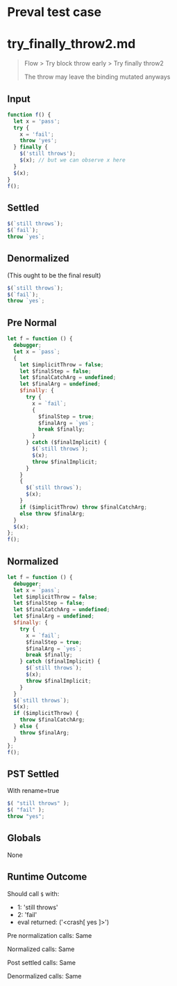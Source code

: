 # Preval test case

# try_finally_throw2.md

> Flow > Try block throw early > Try finally throw2
>
> The throw may leave the binding mutated anyways

## Input

`````js filename=intro
function f() {
  let x = 'pass';
  try {
    x = 'fail';
    throw 'yes';
  } finally {
    $('still throws');
    $(x); // but we can observe x here
  }
  $(x);
}
f();
`````

## Settled


`````js filename=intro
$(`still throws`);
$(`fail`);
throw `yes`;
`````

## Denormalized
(This ought to be the final result)

`````js filename=intro
$(`still throws`);
$(`fail`);
throw `yes`;
`````

## Pre Normal


`````js filename=intro
let f = function () {
  debugger;
  let x = `pass`;
  {
    let $implicitThrow = false;
    let $finalStep = false;
    let $finalCatchArg = undefined;
    let $finalArg = undefined;
    $finally: {
      try {
        x = `fail`;
        {
          $finalStep = true;
          $finalArg = `yes`;
          break $finally;
        }
      } catch ($finalImplicit) {
        $(`still throws`);
        $(x);
        throw $finalImplicit;
      }
    }
    {
      $(`still throws`);
      $(x);
    }
    if ($implicitThrow) throw $finalCatchArg;
    else throw $finalArg;
  }
  $(x);
};
f();
`````

## Normalized


`````js filename=intro
let f = function () {
  debugger;
  let x = `pass`;
  let $implicitThrow = false;
  let $finalStep = false;
  let $finalCatchArg = undefined;
  let $finalArg = undefined;
  $finally: {
    try {
      x = `fail`;
      $finalStep = true;
      $finalArg = `yes`;
      break $finally;
    } catch ($finalImplicit) {
      $(`still throws`);
      $(x);
      throw $finalImplicit;
    }
  }
  $(`still throws`);
  $(x);
  if ($implicitThrow) {
    throw $finalCatchArg;
  } else {
    throw $finalArg;
  }
};
f();
`````

## PST Settled
With rename=true

`````js filename=intro
$( "still throws" );
$( "fail" );
throw "yes";
`````

## Globals

None

## Runtime Outcome

Should call `$` with:
 - 1: 'still throws'
 - 2: 'fail'
 - eval returned: ('<crash[ yes ]>')

Pre normalization calls: Same

Normalized calls: Same

Post settled calls: Same

Denormalized calls: Same
